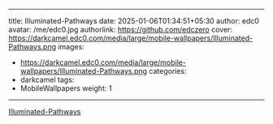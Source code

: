 
---
title: Illuminated-Pathways
date: 2025-01-06T01:34:51+05:30
author: edc0
avatar: /me/edc0.jpg
authorlink: https://github.com/edczero
cover: https://darkcamel.edc0.com/media/large/mobile-wallpapers/Illuminated-Pathways.png
images:
   - https://darkcamel.edc0.com/media/large/mobile-wallpapers/Illuminated-Pathways.png
categories:
  - darkcamel
tags:
  - MobileWallpapers
weight: 1
---

<!--more-->

[Illuminated-Pathways](https://darkcamel.edc0.com/media/original/mobile-wallpapers/Illuminated-Pathways.png)

	